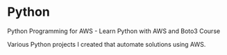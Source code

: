 # Python
Python Programming for AWS - Learn Python with AWS and Boto3 Course

Various Python projects I created that automate solutions using AWS.
